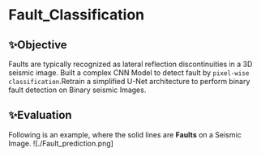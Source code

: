 # Fault_Classification

## ✨Objective

Faults are typically recognized as lateral reflection discontinuities in a 3D seismic image.
Built a complex CNN Model to detect fault by `pixel-wise classification`.Retrain a simplified U-Net architecture to perform binary fault detection on Binary seismic Images.

## ✨Evaluation 

Following is an example, where the solid lines are **Faults** on a Seismic Image.
![./Fault_prediction.png]
